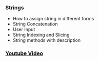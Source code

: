 ### Strings

* How to assign string in different forms
* String Concatenation
* User Input
* String Indexing and Slicing
* String methods with description

### [Youtube Video](https://youtu.be/IfmHjsRAqPk)
